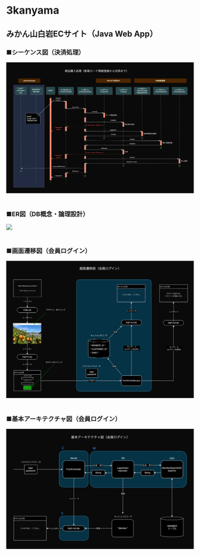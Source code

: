 # 3kanyama

## みかん山白岩ECサイト（Java Web App）

### ■シーケンス図（決済処理）
![シーケンス図(決済処理)](https://github.com/yasshy-jp/3kanyama/blob/master/diagrams/%E5%95%86%E5%93%81%E8%B3%BC%E5%85%A5%E5%87%A6%E7%90%86%EF%BC%88%E6%B1%BA%E6%B8%88%E6%83%85%E5%A0%B1%E6%96%B0%E8%A6%8F%E7%99%BB%E9%8C%B2%E8%80%85%EF%BC%89.drawio.png)
<br>
<br>
### ■ER図（DB概念・論理設計）
[![](./ER図（DB設計）.drawio.png)](https://github.com/yasshy-jp/3kanyama/blob/master/diagrams/ER%E5%9B%B3%EF%BC%88DB%E8%A8%AD%E8%A8%88%EF%BC%89.drawio.png)
<br>
<br>
### ■画面遷移図（会員ログイン）
![画面遷移図（ログイン）](https://github.com/yasshy-jp/3kanyama/blob/master/diagrams/%E7%94%BB%E9%9D%A2%E9%81%B7%E7%A7%BB%E5%9B%B3%EF%BC%88%E3%83%AD%E3%82%AF%E3%82%99%E3%82%A4%E3%83%B3%EF%BC%89.drawio.png)
<br>
<br>
### ■基本アーキテクチャ図（会員ログイン）
![基本アーキテクチャ図(ログイン)](https://github.com/yasshy-jp/3kanyama/blob/master/diagrams/%E5%9F%BA%E6%9C%AC%E3%82%A2%E3%83%BC%E3%82%AD%E3%83%86%E3%82%AF%E3%83%81%E3%83%A3%E5%9B%B3%20(%E3%83%AD%E3%82%AF%E3%82%99%E3%82%A4%E3%83%B3).drawio.png)
